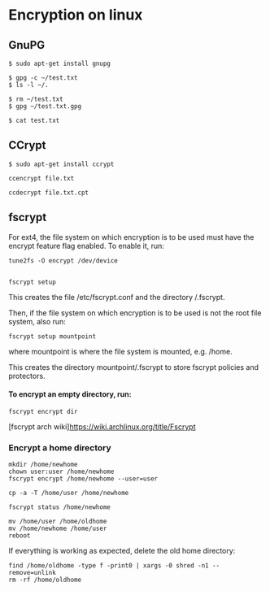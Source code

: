 # Encryption on linux

## GnuPG

    $ sudo apt-get install gnupg

    $ gpg -c ~/test.txt
    $ ls -l ~/.

    $ rm ~/test.txt
    $ gpg ~/test.txt.gpg

    $ cat test.txt

## CCrypt

    $ sudo apt-get install ccrypt

    ccencrypt file.txt

    ccdecrypt file.txt.cpt

## fscrypt

For ext4, the file system on which encryption is to be used must have the encrypt feature flag enabled. To enable it, run:

    tune2fs -O encrypt /dev/device


    fscrypt setup

This creates the file /etc/fscrypt.conf and the directory /.fscrypt.

Then, if the file system on which encryption is to be used is not the root file system, also run:

    fscrypt setup mountpoint

where mountpoint is where the file system is mounted, e.g. /home.

This creates the directory mountpoint/.fscrypt to store fscrypt policies and protectors.

#### To encrypt an empty directory, run:

    fscrypt encrypt dir

[fscrypt arch wiki]https://wiki.archlinux.org/title/Fscrypt

### Encrypt a home directory

    mkdir /home/newhome
    chown user:user /home/newhome
    fscrypt encrypt /home/newhome --user=user

    cp -a -T /home/user /home/newhome

    fscrypt status /home/newhome

    mv /home/user /home/oldhome
    mv /home/newhome /home/user
    reboot

If everything is working as expected, delete the old home directory:

    find /home/oldhome -type f -print0 | xargs -0 shred -n1 --remove=unlink
    rm -rf /home/oldhome
